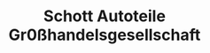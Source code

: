 ---
title: "Schott Autoteile Gr0ßhandelsgesellschaft"
url: /achern/schott-autoteile-gr0sshandelsgesellschaft/
shop: Autoteile
---